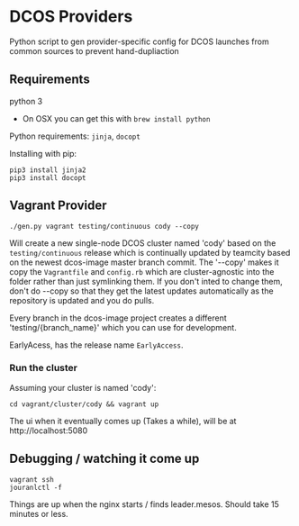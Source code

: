 # DCOS Providers

Python script to gen provider-specific config for DCOS launches from common 
sources to prevent hand-dupliaction

## Requirements

python 3
 - On OSX you can get this with `brew install python`


Python requirements: `jinja`, `docopt`

Installing with pip:
```
pip3 install jinja2
pip3 install docopt
```

## Vagrant Provider

`./gen.py vagrant testing/continuous cody --copy`

Will create a new single-node DCOS cluster named 'cody' based on the
`testing/continuous` release which is continually updated by teamcity based on 
the newest dcos-image master branch commit. The '--copy' makes it copy the 
`Vagrantfile` and `config.rb` which are cluster-agnostic into the folder rather
than just symlinking them. If you don't inted to change them, don't do --copy so
that they get the latest updates automatically as the repository is updated and
you do pulls.

Every branch in the dcos-image project creates a different 
'testing/{branch_name}' which you can use for development.

EarlyAcess, has the release name `EarlyAccess`.


### Run the cluster

Assuming your cluster is named 'cody':

`cd vagrant/cluster/cody && vagrant up`

The ui when it eventually comes up (Takes a while), will be at http://localhost:5080

## Debugging / watching it come up
```
vagrant ssh
jouranlctl -f
```

Things are up when the nginx starts / finds leader.mesos. Should take 15 minutes or less.
